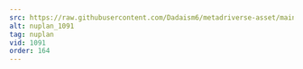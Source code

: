 ```yaml
---
src: https://raw.githubusercontent.com/Dadaism6/metadriverse-asset/main/script-nuplan-output-newcompressed/nuplan_1091.mp4
alt: nuplan_1091
tag: nuplan
vid: 1091
order: 164
---
```


